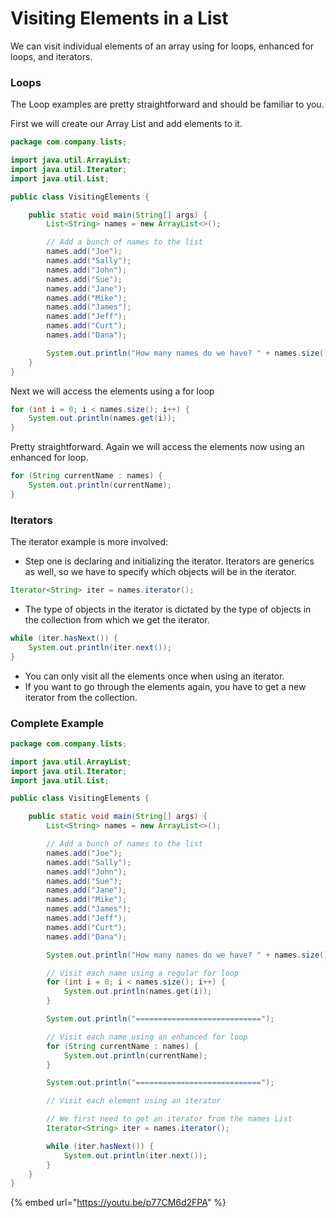 # Visiting Elements in a List

We can visit individual elements of an array using for loops, enhanced for loops, and iterators.

### Loops

The Loop examples are pretty straightforward and should be familiar to you.

First we will create our Array List and add elements to it.

```java
package com.company.lists;

import java.util.ArrayList;
import java.util.Iterator;
import java.util.List;

public class VisitingElements {

    public static void main(String[] args) {
        List<String> names = new ArrayList<>();

        // Add a bunch of names to the list
        names.add("Joe");
        names.add("Sally");
        names.add("John");
        names.add("Sue");
        names.add("Jane");
        names.add("Mike");
        names.add("James");
        names.add("Jeff");
        names.add("Curt");
        names.add("Dana");

        System.out.println("How many names do we have? " + names.size());
    }
}
```

Next we will access the elements using a for loop

```java
for (int i = 0; i < names.size(); i++) {
    System.out.println(names.get(i));
}
```

Pretty straightforward. Again we will access the elements now using an enhanced for loop.

```java
for (String currentName : names) {
    System.out.println(currentName);
}
```

### Iterators

The iterator example is more involved:

* Step one is declaring and initializing the iterator. Iterators are generics as well, so we have to specify which objects will be in the iterator.

```java
Iterator<String> iter = names.iterator();
```

* The type of objects in the iterator is dictated by the type of objects in the collection from which we get the iterator.

```java
while (iter.hasNext()) {
    System.out.println(iter.next());
}
```

* You can only visit all the elements once when using an iterator.
* If you want to go through the elements again, you have to get a new iterator from the collection.

### Complete Example

```java
package com.company.lists;

import java.util.ArrayList;
import java.util.Iterator;
import java.util.List;

public class VisitingElements {

    public static void main(String[] args) {
        List<String> names = new ArrayList<>();

        // Add a bunch of names to the list
        names.add("Joe");
        names.add("Sally");
        names.add("John");
        names.add("Sue");
        names.add("Jane");
        names.add("Mike");
        names.add("James");
        names.add("Jeff");
        names.add("Curt");
        names.add("Dana");

        System.out.println("How many names do we have? " + names.size());

        // Visit each name using a regular for loop
        for (int i = 0; i < names.size(); i++) {
            System.out.println(names.get(i));
        }

        System.out.println("============================");

        // Visit each name using an enhanced for loop
        for (String currentName : names) {
            System.out.println(currentName);
        }

        System.out.println("============================");

        // Visit each element using an iterator

        // We first need to get an iterator from the names List
        Iterator<String> iter = names.iterator();

        while (iter.hasNext()) {
            System.out.println(iter.next());
        }
    }
}
```

{% embed url="https://youtu.be/p77CM6d2FPA" %}



